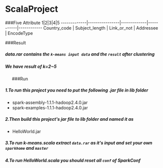 # ScalaProject

###Five Attribute
 1|2|3|4|5
-------------|----------------|-------------|-----------|------------
Country_code | Subject_length | Link_or_not | Addressee | EncodeType                       

###Result
##### **data.rar** contains the `k-means input data` and the `result` after clustering
##### We have result of k=2~5

`
`
`
`
###Run

##### 1.To run this project you need to put the following .jar file in lib folder
- spark-assembly-1.1.1-hadoop2.4.0.jar
- spark-examples-1.1.1-hadoop2.4.0.jar

##### 2.Then build this project's jar file to lib folder and named it as
- HelloWorld.jar

##### 3.To run k-means.scala extract `data.rar` as it's input and set your own `sparkhome` and `master`
##### 4.To run HelloWorld.scala you should reset all `conf` of SparkConf

